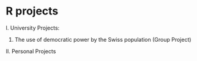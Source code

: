 # R projects
I. University Projects:
  1. The use of democratic power by the Swiss population (Group Project)

II. Personal Projects
